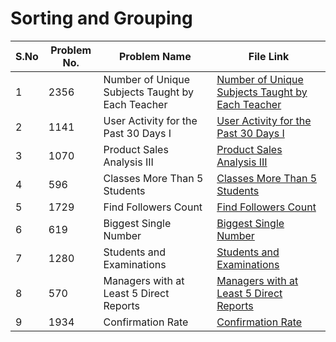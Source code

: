 

# Sorting and Grouping

|S.No| Problem No. | Problem Name                  | File Link                       | 
|-----|-------------|--------------------------------|----------------------------------|
| 1 | 2356  |  Number of Unique Subjects Taught by Each Teacher | [ Number of Unique Subjects Taught by Each Teacher]( https://leetcode.com/problems/number-of-unique-subjects-taught-by-each-teacher?envType=study-plan-v2&envId=top-sql-50)|
| 2 | 1141 |   User Activity for the Past 30 Days I| [  User Activity for the Past 30 Days I ](https://leetcode.com/problems/user-activity-for-the-past-30-days-i?envType=study-plan-v2&envId=top-sql-50)  | 
| 3 | 1070  |  Product Sales Analysis III | [ Product Sales Analysis III](https://leetcode.com/problems/product-sales-analysis-iii?envType=study-plan-v2&envId=top-sql-50)
| 4 | 596  | Classes More Than 5 Students | [Classes More Than 5 Students]( https://leetcode.com/problems/classes-more-than-5-students?envType=study-plan-v2&envId=top-sql-50)        | 
| 5 | 1729   |  Find Followers Count | [Find Followers Count](https://leetcode.com/problems/find-followers-count?envType=study-plan-v2&envId=top-sql-50)    | 
| 6 | 619  |   Biggest Single Number | [ Biggest Single Number ](https://leetcode.com/problems/biggest-single-number?envType=study-plan-v2&envId=top-sql-50)    |
| 7 | 1280  | Students and Examinations | [Students and Examinations](https://leetcode.com/problems/students-and-examinations?envType=study-plan-v2&envId=top-sql-50)    |
| 8 | 570    |  Managers with at Least 5 Direct Reports | [Managers with at Least 5 Direct Reports](https://leetcode.com/problems/managers-with-at-least-5-direct-reports?envType=study-plan-v2&envId=top-sql-50)    |
| 9 | 1934 |  Confirmation Rate | [Confirmation Rate](https://leetcode.com/problems/confirmation-rate?envType=study-plan-v2&envId=top-sql-50)    |

